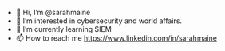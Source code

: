 - 👋 Hi, I’m @sarahmaine
- 👀 I’m interested in cybersecurity and world affairs. 
- 🌱 I’m currently learning SIEM
- 📫 How to reach me https://www.linkedin.com/in/sarahmaine

<!---
sarahmaine/sarahmaine is a ✨ special ✨ repository because its `README.md` (this file) appears on your GitHub profile.
You can click the Preview link to take a look at your changes.
--->
